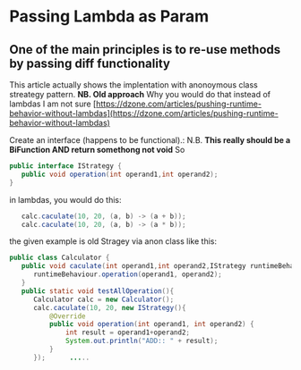# Passing Lambda as Param

## One of the main principles is to re-use methods by passing diff functionality

This article actually shows the implentation with anonoymous class streategy pattern.
**NB. Old approach**
Why you would do that instead of lambdas I am not sure
[https://dzone.com/articles/pushing-runtime-behavior-without-lambdas](https://dzone.com/articles/pushing-runtime-behavior-without-lambdas)

Create an interface (happens to be functional).:
N.B. **This really should be a BiFunction AND return somethong not void** So
```java
public interface IStrategy {
   public void operation(int operand1,int operand2);
}
```
in lambdas, you would do this:
``` java
   calc.caculate(10, 20, (a, b) -> (a + b));
   calc.caculate(10, 20, (a, b) -> (a * b));
```
the given example is old Stragey via anon class like this:
``` java
public class Calculator {
   public void caculate(int operand1,int operand2,IStrategy runtimeBehaviour){
      runtimeBehaviour.operation(operand1, operand2);
   }
   public static void testAllOperation(){
      Calculator calc = new Calculator();
      calc.caculate(10, 20, new IStrategy(){
          @Override
          public void operation(int operand1, int operand2) {
              int result = operand1+operand2;
              System.out.println("ADD:: " + result);            
          }         
      });      .....
```
